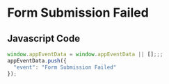 # Form Submission Failed

### 

## Javascript Code
```js
window.appEventData = window.appEventData || [];;;
appEventData.push({
  "event": "Form Submission Failed"
});
```









